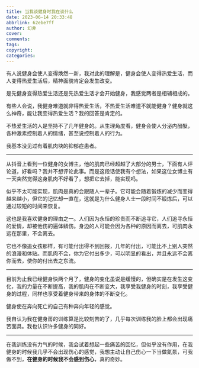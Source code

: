 ```yaml
---
title: 当我谈健身时我在谈什么
date: 2023-06-14 20:33:48
abbrlink: 62ebe7ff
author: 幻非
cover:
comments:
tags:
copyright:
categories:
---
```


有人说健身会使人变得焕然一新，我对此的理解是，健身会使人变得热爱生活，而人变得热爱生活后，精神面貌肯定会发生改变。

是先健身变得热爱生活还是先热爱生活才会开始健身，我感觉两者是相辅相成的。

有些人会说，我健身难道就非得热爱生活，不热爱生活难道不就能健身？健身就这么神奇，能让我变得热爱生活？我的回答是肯定的。

不热爱生活的人是坚持不了几年健身的。从生理角度看，健身会使人分泌内酚酞，各种激素控制着人的情绪，甚至说控制着人的行为。

我基本没见过有着肌肉块的抑郁症患者。

---

从抖音上看到一位健身的女博主，他的肌肉已经超越了大部分的男士，下面有人评论道，好看吗？我并不想评论此事。而是这段话使我有个想法，如果这位女博主有一天突然觉得这身肌肉不好看了，想把它去掉，能实现吗。

似乎不太可能实现，肌肉是真的会跟随人一辈子。它可能会随着锻炼的减少而变得越来越小，但它的记忆却一直在，这就是为什么健身人士一段时间不锻炼后，可以通过较短的时间来恢复。

这也是我喜欢健身的理由之一。人们因为永恒的珍贵而不断追寻它，人们追寻永恒的爱情，却被他伤的遍体鳞伤。身边的人可能会因为各种的原因而离去，可肌肉永远在那里，不会离去。

它也不像追女孩那样，有可能付出得不到回报，几年的付出，可能比不上别人突然的浪漫和体贴。而肌肉不会，你为它付出多少，可以明显的看出，并且永远不会离你而去，使你的付出去之东流。

---

目前为止我已经健身快两个月了，健身的变化虽说是缓慢的，但确实是在发生这变化，我的力量在不断提高，我的肌肉在不断变大，我享受我健身的时刻，我享受健身的过程，同样也享受着健身带来的身体的不断变化。

健身使在奔向死亡的自己有种奔向年轻的感觉。

我自认为我在健身房的训练算是比较刻苦的了，几乎每次训练我的脸上都会出现痛苦面具。我也认识许多健身的同好。

---

在我训练没有力气的时候，我会试着想起一些痛苦的回忆，但似乎没有作用，在我健身的时候我几乎不会出现伤心的感觉，我想主动让自己伤心一下当做氮泵，可我做不到，**在健身的时候我不会感到伤心**，真的奇妙。